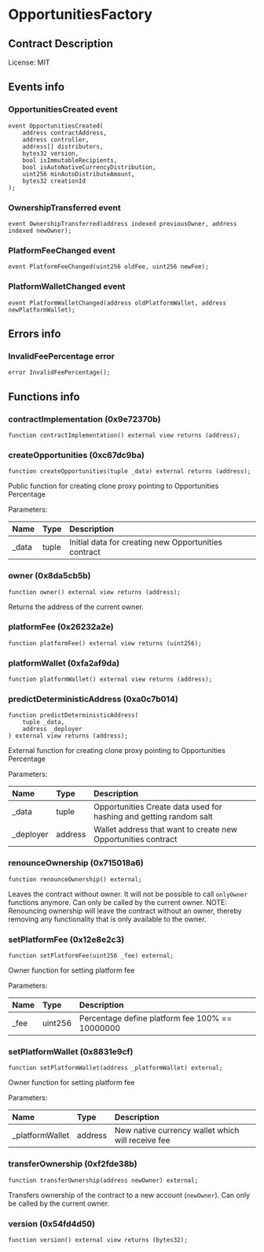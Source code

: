 # OpportunitiesFactory

## Contract Description


License: MIT

## Events info

### OpportunitiesCreated event

```solidity
event OpportunitiesCreated(
	address contractAddress,
	address controller,
	address[] distributors,
	bytes32 version,
	bool isImmutableRecipients,
	bool isAutoNativeCurrencyDistribution,
	uint256 minAutoDistributeAmount,
	bytes32 creationId
);
```

### OwnershipTransferred event

```solidity
event OwnershipTransferred(address indexed previousOwner, address indexed newOwner);
```

### PlatformFeeChanged event

```solidity
event PlatformFeeChanged(uint256 oldFee, uint256 newFee);
```

### PlatformWalletChanged event

```solidity
event PlatformWalletChanged(address oldPlatformWallet, address newPlatformWallet);
```

## Errors info

### InvalidFeePercentage error

```solidity
error InvalidFeePercentage();
```

## Functions info

### contractImplementation (0x9e72370b)

```solidity
function contractImplementation() external view returns (address);
```

### createOpportunities (0xc67dc9ba)

```solidity
function createOpportunities(tuple _data) external returns (address);
```


Public function for creating clone proxy pointing to Opportunities Percentage


Parameters:

| Name  | Type  | Description                                          |
| :---- | :---- | :--------------------------------------------------- |
| _data | tuple | Initial data for creating new Opportunities contract |

### owner (0x8da5cb5b)

```solidity
function owner() external view returns (address);
```


Returns the address of the current owner.

### platformFee (0x26232a2e)

```solidity
function platformFee() external view returns (uint256);
```

### platformWallet (0xfa2af9da)

```solidity
function platformWallet() external view returns (address);
```

### predictDeterministicAddress (0xa0c7b014)

```solidity
function predictDeterministicAddress(
	tuple _data,
	address _deployer
) external view returns (address);
```


External function for creating clone proxy pointing to Opportunities Percentage


Parameters:

| Name      | Type    | Description                                                        |
| :-------- | :------ | :----------------------------------------------------------------- |
| _data     | tuple   | Opportunities Create data used for hashing and getting random salt |
| _deployer | address | Wallet address that want to create new Opportunities contract      |

### renounceOwnership (0x715018a6)

```solidity
function renounceOwnership() external;
```


Leaves the contract without owner. It will not be possible to call `onlyOwner` functions anymore. Can only be called by the current owner. NOTE: Renouncing ownership will leave the contract without an owner, thereby removing any functionality that is only available to the owner.

### setPlatformFee (0x12e8e2c3)

```solidity
function setPlatformFee(uint256 _fee) external;
```


Owner function for setting platform fee


Parameters:

| Name | Type    | Description                                     |
| :--- | :------ | :---------------------------------------------- |
| _fee | uint256 | Percentage define platform fee 100% == 10000000 |

### setPlatformWallet (0x8831e9cf)

```solidity
function setPlatformWallet(address _platformWallet) external;
```


Owner function for setting platform fee


Parameters:

| Name            | Type    | Description                                       |
| :-------------- | :------ | :------------------------------------------------ |
| _platformWallet | address | New native currency wallet which will receive fee |

### transferOwnership (0xf2fde38b)

```solidity
function transferOwnership(address newOwner) external;
```


Transfers ownership of the contract to a new account (`newOwner`). Can only be called by the current owner.

### version (0x54fd4d50)

```solidity
function version() external view returns (bytes32);
```
